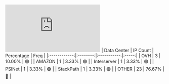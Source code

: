 ![Diagramm](https://github.com/obajay/StateSync-snapshots/blob/main/Projects/Dora/1/README.md)
| Data Center | IP Count | Percentage | Freq |
|:------------:|:--------:|:-----------:|:-----:|
| OVH | 3 | 10.00% | 🟢 |
| AMAZON | 1 | 3.33% | 🟢 |
| Interserver | 1 | 3.33% | 🟢 |
| PSINet | 1 | 3.33% | 🟢 |
| StackPath | 1 | 3.33% | 🟢 |
| OTHER | 23 | 76.67% | 🔴 |